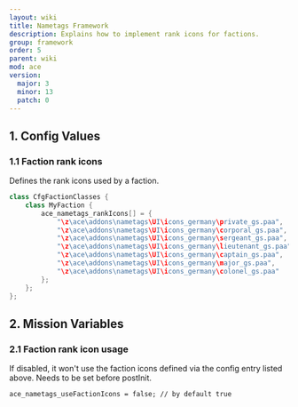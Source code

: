 ```yaml
---
layout: wiki
title: Nametags Framework
description: Explains how to implement rank icons for factions.
group: framework
order: 5
parent: wiki
mod: ace
version:
  major: 3
  minor: 13
  patch: 0
---
```


## 1. Config Values

### 1.1 Faction rank icons

Defines the rank icons used by a faction.

```cpp
class CfgFactionClasses {
    class MyFaction {
        ace_nametags_rankIcons[] = {
            "\z\ace\addons\nametags\UI\icons_germany\private_gs.paa",       // path to private rank icon
            "\z\ace\addons\nametags\UI\icons_germany\corporal_gs.paa",      // path to corporal rank icon
            "\z\ace\addons\nametags\UI\icons_germany\sergeant_gs.paa",      // path to sergeant rank icon
            "\z\ace\addons\nametags\UI\icons_germany\lieutenant_gs.paa",    // path to lieutenant rank icon
            "\z\ace\addons\nametags\UI\icons_germany\captain_gs.paa",       // path to captain rank icon
            "\z\ace\addons\nametags\UI\icons_germany\major_gs.paa",         // path to major rank icon
            "\z\ace\addons\nametags\UI\icons_germany\colonel_gs.paa"        // path to colonel rank icon
        };
    };
};
```

## 2. Mission Variables

### 2.1 Faction rank icon usage

If disabled, it won't use the faction icons defined via the config entry listed above.
Needs to be set before postInit.
```sqf
ace_nametags_useFactionIcons = false; // by default true
```
